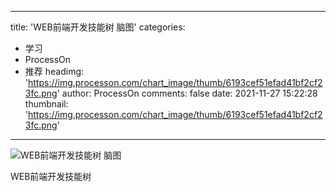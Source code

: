 
---
title: 'WEB前端开发技能树 脑图'
categories: 
 - 学习
 - ProcessOn
 - 推荐
headimg: 'https://img.processon.com/chart_image/thumb/6193cef51efad41bf2cf23fc.png'
author: ProcessOn
comments: false
date: 2021-11-27 15:22:28
thumbnail: 'https://img.processon.com/chart_image/thumb/6193cef51efad41bf2cf23fc.png'
---

<div>   
<img class="thumb" alt="WEB前端开发技能树 脑图" src="https://img.processon.com/chart_image/thumb/6193cef51efad41bf2cf23fc.png" referrerpolicy="no-referrer">
<p>WEB前端开发技能树</p>  
</div>
            